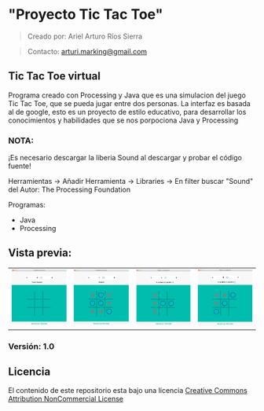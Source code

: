 # "Proyecto Tic Tac Toe"

> Creado por: Ariel Arturo Ríos Sierra

> Contacto: arturi.marking@gmail.com

## Tic Tac Toe virtual

Programa creado con Processing y Java que es una simulacion del juego Tic Tac Toe, que se pueda jugar entre dos personas. 
La interfaz es basada al de google, esto es un proyecto de estilo educativo, para desarrollar los conocimientos y habilidades
que se nos porpociona Java y Processing

### NOTA:

¡Es necesario descargar la liberia Sound al descargar y probar el código fuente!
    
Herramientas -> Añadir Herramienta -> Libraries -> En filter buscar "Sound" del Autor: The Processing Foundation

Programas:
- Java
- Processing 

## Vista previa:

<table>
<tr>
<td><img src=https://github.com/Deltarios/Proyecto_tic_tac_toe/blob/master/raw/imagen1.png></td>
<td><img src=https://github.com/Deltarios/Proyecto_tic_tac_toe/blob/master/raw/imagen2.png></td>
<td><img src=https://github.com/Deltarios/Proyecto_tic_tac_toe/blob/master/raw/imagen3.png></td>
<td><img src=https://github.com/Deltarios/Proyecto_tic_tac_toe/blob/master/raw/imagen4.png></td>
</tr>
</table>

### Versión: 1.0 

## Licencia

El contenido de este repositorio esta bajo una licencia [Creative Commons Attribution NonCommercial License](https://creativecommons.org/licenses/by-nc/4.0/)
